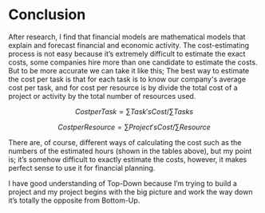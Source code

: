 # Conclusion

After research, I find that financial models are mathematical models that explain and forecast financial and economic activity. The cost-estimating process is not easy because it’s extremely difficult to estimate the exact costs, some companies hire more than one candidate to estimate the costs. But to be more accurate we can take it like this; The best way to estimate the cost per task is that for each task is to know our company's average cost per task, and for cost per resource is by divide the total cost of a project or activity by the total number of resources used.

$$
Cost per Task = ∑Task's Cost / ∑Tasks
$$

$$
Cost per Resource = ∑Project's Cost / ∑Resource
$$

There are, of course, different ways of calculating the cost such as the numbers of the estimated hours (shown in the tables above), but my point is; it’s somehow difficult to exactly estimate the costs, however, it makes perfect sense to use it for financial planning.

I have good understanding of Top-Down because I’m trying to build a project and my project begins with the big picture and work the way down it’s totally the opposite from Bottom-Up.
